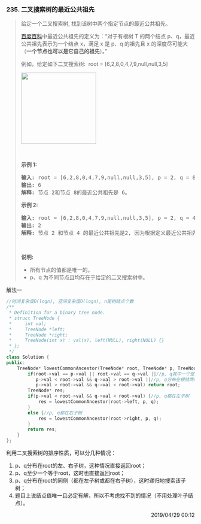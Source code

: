 ### 235. 二叉搜索树的最近公共祖先

> <div class="content__2ebE"><p>给定一个二叉搜索树, 找到该树中两个指定节点的最近公共祖先。</p>
> 
> <p><a
> href="https://baike.baidu.com/item/%E6%9C%80%E8%BF%91%E5%85%AC%E5%85%B1%E7%A5%96%E5%85%88/8918834?fr=aladdin">百度百科</a>中最近公共祖先的定义为：“对于有根树
> T 的两个结点 p、q，最近公共祖先表示为一个结点 x，满足 x 是 p、q 的祖先且 x
> 的深度尽可能大（<strong>一个节点也可以是它自己的祖先</strong>）。”</p>
> 
> <p>例如，给定如下二叉搜索树:&nbsp; root =&nbsp;[6,2,8,0,4,7,9,null,null,3,5]</p>
> 
> <p><img style="height: 190px; width: 200px;" src="https://assets.leetcode-cn.com/aliyun-lc-upload/uploads/2018/12/14/binarysearchtree_improved.png"
> alt=""></p>
> 
> <p>&nbsp;</p>
> 
> <p><strong>示例 1:</strong></p>
> 
> <pre><strong>输入:</strong> root = [6,2,8,0,4,7,9,null,null,3,5], p = 2, q = 8 <strong>
> 输出:</strong> 6  <strong>
> 解释: </strong>节点 2和节点 8的最近公共祖先是 6。 </pre>
> 
> <p><strong>示例 2:</strong></p>
> 
> <pre><strong>输入:</strong> root = [6,2,8,0,4,7,9,null,null,3,5], p = 2, q = 4 <strong>
> 输出:</strong> 2 <strong>
> 解释: </strong>节点 2 和节点 4 的最近公共祖先是2, 因为根据定义最近公共祖先节点可以为节点本身。</pre>
> 
> <p>&nbsp;</p>
> 
> <p><strong>说明:</strong></p>
> 
> <ul> 	<li>所有节点的值都是唯一的。</li> 	<li>p、q 为不同节点且均存在于给定的二叉搜索树中。</li> </ul>
> </div></div>

解法一
```cpp
//时间复杂度O(logn), 空间复杂度O(logn), n是树结点个数
/**
 * Definition for a binary tree node.
 * struct TreeNode {
 *     int val;
 *     TreeNode *left;
 *     TreeNode *right;
 *     TreeNode(int x) : val(x), left(NULL), right(NULL) {}
 * };
 */
class Solution {
public:
    TreeNode* lowestCommonAncestor(TreeNode* root, TreeNode* p, TreeNode* q) {
        if(root->val == p->val || root->val == q->val ||//p, q其中一个是根结点
           p->val < root->val && q->val > root->val ||//p, q分布在根结两侧
           p->val > root->val && q->val < root->val) return root;
        TreeNode* res;
        if(p->val < root->val && q->val < root->val) {//p, q都在左子树
            res = lowestCommonAncestor(root->left, p, q);
        }
        else {//p, q都在右子树
            res = lowestCommonAncestor(root->right, p, q);
        }
        return res;
    }
};
```

利用二叉搜索树的排序性质，可以分几种情况：
1. p、q分布在root的左、右子树，这种情况直接返回root；
2. p、q至少一个等于root，这时也直接返回root；
3. p、q分布在root的同侧（都在左子树或都在右子树），这时递归地搜索该子树；
4. 题目上说结点值唯一且必定有解，所以不考虑找不到的情况（不用处理叶子结点）。
        
<div style="text-align: right"> 2019/04/29 00:12 </div>
